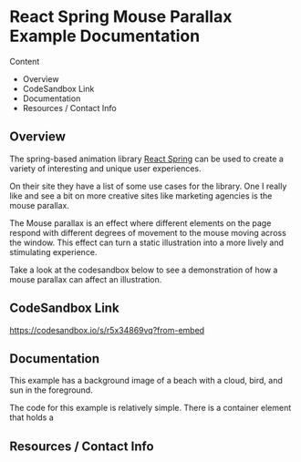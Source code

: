 # React Spring Mouse Parallax Example Documentation

Content

- Overview
- CodeSandbox Link
- Documentation
- Resources / Contact Info

## Overview

The spring-based animation library [React Spring](https://www.react-spring.io/) can be used to create a variety of interesting and unique user experiences.

On their site they have a list of some use cases for the library. One I really like and see a bit on more creative sites like marketing agencies is the mouse parallax. 

The Mouse parallax is an effect where different elements on the page respond with different degrees of movement to the mouse moving across the window. This effect can turn a static illustration into a more lively and stimulating experience.

Take a look at the codesandbox below to see a demonstration of how a mouse parallax can affect an illustration.

## CodeSandbox Link

https://codesandbox.io/s/r5x34869vq?from-embed

## Documentation

This example has a background image of a beach with a cloud, bird, and sun in the foreground.

The code for this example is relatively simple. There is a container element that holds a 



## Resources / Contact Info
